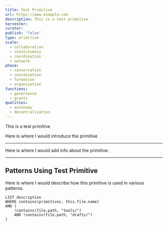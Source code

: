 ```yaml
---
title: Test Primitive
url: https://www.example.com
description: This is a test primitive
harvester: 
curator: 
publish: "false"
type: primitive
scale:
  - collaboration
  - constituency
  - coordination
  - network
phase:
  - conversation
  - coordination
  - formation
  - organization
functions:
  - governance
  - grants
qualities:
  - autonomy
  - decentralization
---
```


This is a test primitive

Here is where I would introduce the primitive

---

Here is where I would add info about the primitive.

---

## Patterns Using Test Primitive

Here is where I would describe how this primitive is used in various patterns.

```dataview
LIST description
WHERE contains(primitives, this.file.name)
AND (
    !contains(file.path, "tools/") 
    AND !contains(file.path, "drafts/")
)
```
